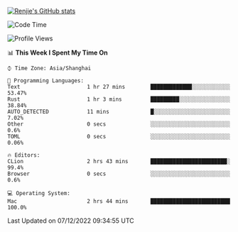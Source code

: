 [![Renjie's GitHub stats](https://github-readme-stats.vercel.app/api?username=liurenjie1024&show_icons=true&theme=chartreuse-dark)](https://github.com/anuraghazra/github-readme-stats)

<!--START_SECTION:waka-->
![Code Time](http://img.shields.io/badge/Code%20Time-390%20hrs%2023%20mins-blue)

![Profile Views](http://img.shields.io/badge/Profile%20Views-24-blue)

📊 **This Week I Spent My Time On** 

```text
⌚︎ Time Zone: Asia/Shanghai

💬 Programming Languages: 
Text                     1 hr 27 mins        █████████████░░░░░░░░░░░░   53.47% 
Rust                     1 hr 3 mins         █████████░░░░░░░░░░░░░░░░   38.84% 
AUTO_DETECTED            11 mins             █░░░░░░░░░░░░░░░░░░░░░░░░   7.02% 
Other                    0 secs              ░░░░░░░░░░░░░░░░░░░░░░░░░   0.6% 
TOML                     0 secs              ░░░░░░░░░░░░░░░░░░░░░░░░░   0.06%

🔥 Editors: 
CLion                    2 hrs 43 mins       ████████████████████████░   99.4% 
Browser                  0 secs              ░░░░░░░░░░░░░░░░░░░░░░░░░   0.6%

💻 Operating System: 
Mac                      2 hrs 44 mins       █████████████████████████   100.0%

```


 Last Updated on 07/12/2022 09:34:55 UTC
<!--END_SECTION:waka-->

